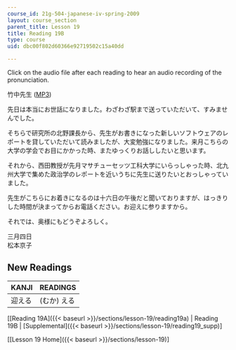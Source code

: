 ```yaml
---
course_id: 21g-504-japanese-iv-spring-2009
layout: course_section
parent_title: Lesson 19
title: Reading 19B
type: course
uid: dbc00f802d60366e92719502c15a40dd

---
```


Click on the audio file after each reading to hear an audio recording of the pronunciation.

竹中先生 ([MP3](/coursemedia/21g-504-japanese-iv-spring-2009/17f366b93a946b06aae8758151ce617f_Lesson19B.mp3))

先日は本当にお世話になりました。わざわざ駅まで送っていただいて、すみませんでした。

そちらで研究所の北野課長から、先生がお書きになった新しいソフトウェアのレポートを貸していただいて読みましたが、大変勉強になりました。来月こちらの大学の学会でお目にかかった時、またゆっくりお話ししたいと思います。

それから、西田教授が先月マサチューセッツ工科大学にいらっしゃった時、北九州大学で集めた政治学のレポートを近いうちに先生に送りたいとおっしゃっていました。

先生がこちらにお着きになるのは十六日の午後だと聞いておりますが、はっきりした時間が決まってからお電話ください。お迎えに参りますから。

それでは、奥様にもどうぞよろしく。

三月四日  
松本京子

New Readings
------------

| KANJI | READINGS |
| --- | --- |
| 迎える | (むか) える 

\[[Reading 19A]({{< baseurl >}}/sections/lesson-19/reading19a) | Reading 19B | [Supplemental]({{< baseurl >}}/sections/lesson-19/reading19_supp)\]

\[[Lesson 19 Home]({{< baseurl >}}/sections/lesson-19)\]
